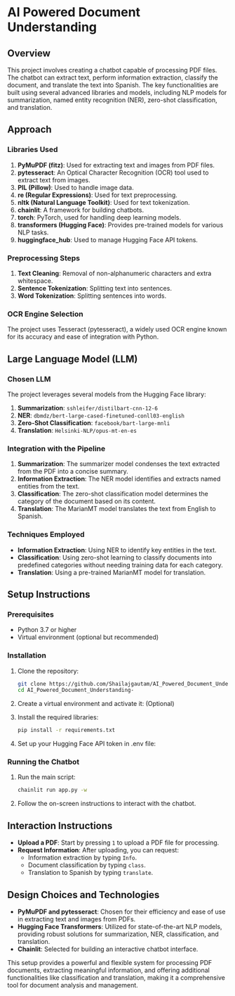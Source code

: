 # AI Powered Document Understanding

## Overview

This project involves creating a chatbot capable of processing PDF files. The chatbot can extract text, perform information extraction, classify the document, and translate the text into Spanish. The key functionalities are built using several advanced libraries and models, including NLP models for summarization, named entity recognition (NER), zero-shot classification, and translation.

## Approach

### Libraries Used

1. **PyMuPDF (fitz)**: Used for extracting text and images from PDF files.
2. **pytesseract**: An Optical Character Recognition (OCR) tool used to extract text from images.
3. **PIL (Pillow)**: Used to handle image data.
4. **re (Regular Expressions)**: Used for text preprocessing.
5. **nltk (Natural Language Toolkit)**: Used for text tokenization.
6. **chainlit**: A framework for building chatbots.
7. **torch**: PyTorch, used for handling deep learning models.
8. **transformers (Hugging Face)**: Provides pre-trained models for various NLP tasks.
9. **huggingface_hub**: Used to manage Hugging Face API tokens.

### Preprocessing Steps

1. **Text Cleaning**: Removal of non-alphanumeric characters and extra whitespace.
2. **Sentence Tokenization**: Splitting text into sentences.
3. **Word Tokenization**: Splitting sentences into words.

### OCR Engine Selection

The project uses Tesseract (pytesseract), a widely used OCR engine known for its accuracy and ease of integration with Python.

## Large Language Model (LLM)

### Chosen LLM

The project leverages several models from the Hugging Face library:

1. **Summarization**: `sshleifer/distilbart-cnn-12-6`
2. **NER**: `dbmdz/bert-large-cased-finetuned-conll03-english`
3. **Zero-Shot Classification**: `facebook/bart-large-mnli`
4. **Translation**: `Helsinki-NLP/opus-mt-en-es`

### Integration with the Pipeline

1. **Summarization**: The summarizer model condenses the text extracted from the PDF into a concise summary.
2. **Information Extraction**: The NER model identifies and extracts named entities from the text.
3. **Classification**: The zero-shot classification model determines the category of the document based on its content.
4. **Translation**: The MarianMT model translates the text from English to Spanish.

### Techniques Employed

- **Information Extraction**: Using NER to identify key entities in the text.
- **Classification**: Using zero-shot learning to classify documents into predefined categories without needing training data for each category.
- **Translation**: Using a pre-trained MarianMT model for translation.

## Setup Instructions

### Prerequisites

- Python 3.7 or higher
- Virtual environment (optional but recommended)

### Installation

1. Clone the repository:
   ```bash
   git clone https://github.com/Shailajgautam/AI_Powered_Document_Understanding-
   cd AI_Powered_Document_Understanding-
   ```

2. Create a virtual environment and activate it: (Optional)

3. Install the required libraries:
   ```bash
   pip install -r requirements.txt
   ```

4. Set up your Hugging Face API token in .env file:


### Running the Chatbot

1. Run the main script:
   ```bash
   chainlit run app.py -w
   ```

2. Follow the on-screen instructions to interact with the chatbot.

## Interaction Instructions

- **Upload a PDF**: Start by pressing `1` to upload a PDF file for processing.
- **Request Information**: After uploading, you can request:
  - Information extraction by typing `Info`.
  - Document classification by typing `class`.
  - Translation to Spanish by typing `translate`.

## Design Choices and Technologies

- **PyMuPDF and pytesseract**: Chosen for their efficiency and ease of use in extracting text and images from PDFs.
- **Hugging Face Transformers**: Utilized for state-of-the-art NLP models, providing robust solutions for summarization, NER, classification, and translation.
- **Chainlit**: Selected for building an interactive chatbot interface.

This setup provides a powerful and flexible system for processing PDF documents, extracting meaningful information, and offering additional functionalities like classification and translation, making it a comprehensive tool for document analysis and management.
